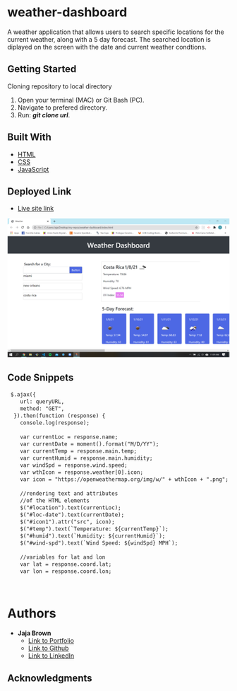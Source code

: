 # weather-dashboard

A weather application that allows users to search specific locations for the current weather, along with a 5 day forecast. The searched location is diplayed on the screen with the date and current weather condtions.

## Getting Started

Cloning repository to local directory

1. Open your terminal (MAC) or Git Bash (PC).
2. Navigate to prefered directory.
3. Run: **_git clone url_**.

## Built With

- [HTML](https://developer.mozilla.org/en-US/docs/Web/HTML)
- [CSS](https://developer.mozilla.org/en-US/docs/Web/CSS)
- [JavaScript](https://developer.mozilla.org/en-US/docs/Web/JavaScript)

## Deployed Link

- [Live site link]()

![alt ext](./assets/images/weather-dash-screenshot.png)

## Code Snippets

```
 $.ajax({
    url: queryURL,
    method: "GET",
  }).then(function (response) {
    console.log(response);

    var currentLoc = response.name;
    var currentDate = moment().format("M/D/YY");
    var currentTemp = response.main.temp;
    var currentHumid = response.main.humidity;
    var windSpd = response.wind.speed;
    var wthIcon = response.weather[0].icon;
    var icon = "https://openweathermap.org/img/w/" + wthIcon + ".png";

    //rendering text and attributes
    //of the HTML elements
    $("#location").text(currentLoc);
    $("#loc-date").text(currentDate);
    $("#icon1").attr("src", icon);
    $("#temp").text(`Temperature: ${currentTemp}`);
    $("#humid").text(`Humidity: ${currentHumid}`);
    $("#wind-spd").text(`Wind Speed: ${windSpd} MPH`);

    //variables for lat and lon
    var lat = response.coord.lat;
    var lon = response.coord.lon;



```

# Authors

- **Jaja Brown**
  - [Link to Portfolio]()
  - [Link to Github](https://github.com/jbrown827)
  - [Link to LinkedIn](https://www.linkedin.com/in/jaja-brown-a42261201/)

## Acknowledgments
